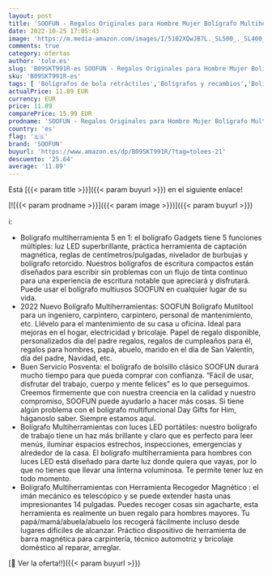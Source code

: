 ```yaml
---
layout: post
title: 'SOOFUN - Regalos Originales para Hombre Mujer Bolígrafo Multiherramientas  Regalos Navidad Originales Boli Multiusos Regalo Personalizados Padres  Regalo Cumpleaños para Hombre/Mujer/Amiga/Madres/Padre'
date: 2022-10-25 17:05:43
image: 'https://m.media-amazon.com/images/I/5102XQwJB7L._SL500_._SL400_.jpg'
comments: true
category: ofertas
author: 'tole.es'
slug: 'B09SKT991R-es SOOFUN - Regalos Originales para Hombre Mujer Bolígrafo...'
sku: 'B09SKT991R-es'
tags: [ 'Bolígrafos de bola retráctiles','Bolígrafos y recambios','Bolígrafos, lápices y útiles de escritura','Oficina y papelería','navidad','soofun','🇪🇸', ]
actualPrice: 11.89 EUR
currency: EUR
price: 11.89
comparePrice: 15.99 EUR
prodname: 'SOOFUN - Regalos Originales para Hombre Mujer Bolígrafo Multiherramientas  Regalos Navidad Originales Boli Multiusos Regalo Personalizados Padres  Regalo Cumpleaños para Hombre/Mujer/Amiga/Madres/Padre'
country: 'es'
flag: '🇪🇸'
brand: 'SOOFUN'
buyurl: 'https://www.amazon.es/dp/B09SKT991R/?tag=tolees-21'
descuento: '25.64'
average: '11.89'
---
```


Está [{{< param title >}}]({{< param buyurl >}}) en el siguiente enlace!

[![{{< param prodname >}}]({{< param image >}})]({{< param buyurl >}})

ℹ️:

- Bolígrafo multiherramienta 5 en 1: el bolígrafo Gadgets tiene 5 funciones múltiples: luz LED superbrillante, práctica herramienta de captación magnética, reglas de centímetros/pulgadas, nivelador de burbujas y bolígrafo retorcido. Nuestros bolígrafos de escritura compactos están diseñados para escribir sin problemas con un flujo de tinta continuo para una experiencia de escritura notable que apreciará y disfrutará. Puede usar el bolígrafo multiusos SOOFUN en cualquier lugar de su vida.
- 2022 Nuevo Bolígrafo Multiherramientas: SOOFUN Bolígrafo Mutiltool para un ingeniero, carpintero, carpintero, personal de mantenimiento, etc. Llévelo para el mantenimiento de su casa u oficina. Ideal para mejoras en el hogar, electricidad y bricolaje. Papel de regalo disponible, personalizados dia del padre regalos, regalos de cumpleaños para él, regalos para hombres, papá, abuelo, marido en el día de San Valentín, día del padre, Navidad, etc.
- Buen Servicio Posventa: el bolígrafo de bolsillo clásico SOOFUN durará mucho tiempo para que pueda comprar con confianza. “Fácil de usar, disfrutar del trabajo, cuerpo y mente felices” es lo que perseguimos. Creemos firmemente que con nuestra creencia en la calidad y nuestro compromiso, SOOFUN puede ayudarlo a hacer más cosas. Si tiene algún problema con el bolígrafo multifuncional Day Gifts for Him, háganoslo saber. Siempre estamos aquí.
- Bolígrafo Multiherramientas con luces LED portátiles: nuestro bolígrafo de trabajo tiene un haz más brillante y claro que es perfecto para leer menús, iluminar espacios estrechos, inspecciones, emergencias y alrededor de la casa. El bolígrafo multiherramienta para hombres con luces LED está diseñado para darte luz donde quiera que vayas, por lo que no tienes que llevar una linterna voluminosa. Te permite tener luz en todo momento.
- Bolígrafo Multiherramientas con Herramienta Recogedor Magnético : el imán mecánico es telescópico y se puede extender hasta unas impresionantes 14 pulgadas. Puedes recoger cosas sin agacharte, esta herramienta es realmente un buen regalo para hombres mayores. Tu papá/mamá/abuela/abuelo los recogerá fácilmente incluso desde lugares difíciles de alcanzar. Práctico dispositivo de herramienta de barra magnética para carpintería, técnico automotriz y bricolaje doméstico al reparar, arreglar.

[🛒 Ver la oferta!!]({{< param buyurl >}})
